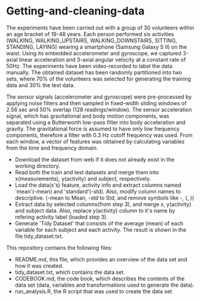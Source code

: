 # Getting-and-cleaning-data

The experiments have been carried out with a group of 30 volunteers within an age bracket of 19-48 years. Each person performed six activities (WALKING, WALKING_UPSTAIRS, WALKING_DOWNSTAIRS, SITTING, STANDING, LAYING) wearing a smartphone (Samsung Galaxy S II) on the waist. Using its embedded accelerometer and gyroscope, we captured 3-axial linear acceleration and 3-axial angular velocity at a constant rate of 50Hz. The experiments have been video-recorded to label the data manually. The obtained dataset has been randomly partitioned into two sets, where 70% of the volunteers was selected for generating the training data and 30% the test data. 

The sensor signals (accelerometer and gyroscope) were pre-processed by applying noise filters and then sampled in fixed-width sliding windows of 2.56 sec and 50% overlap (128 readings/window). The sensor acceleration signal, which has gravitational and body motion components, was separated using a Butterworth low-pass filter into body acceleration and gravity. The gravitational force is assumed to have only low frequency components, therefore a filter with 0.3 Hz cutoff frequency was used. From each window, a vector of features was obtained by calculating variables from the time and frequency domain.

* Download the dataset from web if it does not already exist in the working directory.
* Read both the train and test datasets and merge them into x(measurements), y(activity) and subject, respectively.
* Load the data(x's) feature, activity info and extract columns named 'mean'(-mean) and 'standard'(-std). Also, modify column names to descriptive. (-mean to Mean, -std to Std, and remove symbols like -, (, ))
* Extract data by selected columns(from step 3), and merge x, y(activity) and subject data. Also, replace y(activity) column to it's name by refering activity label (loaded step 3).
* Generate 'Tidy Dataset' that consists of the average (mean) of each variable for each subject and each activity. The result is shown in the file tidy_dataset.txt.


This repository contains the following files:

   - README.md, this file, which provides an overview of the data set and how it was created.
   - tidy_dataset.txt, which contains the data set.
   - CODEBOOK.md, the code book, which describes the contents of the data set (data, variables and transformations used to generate the data).
   - run_analysis.R, the R script that was used to create the data set.

